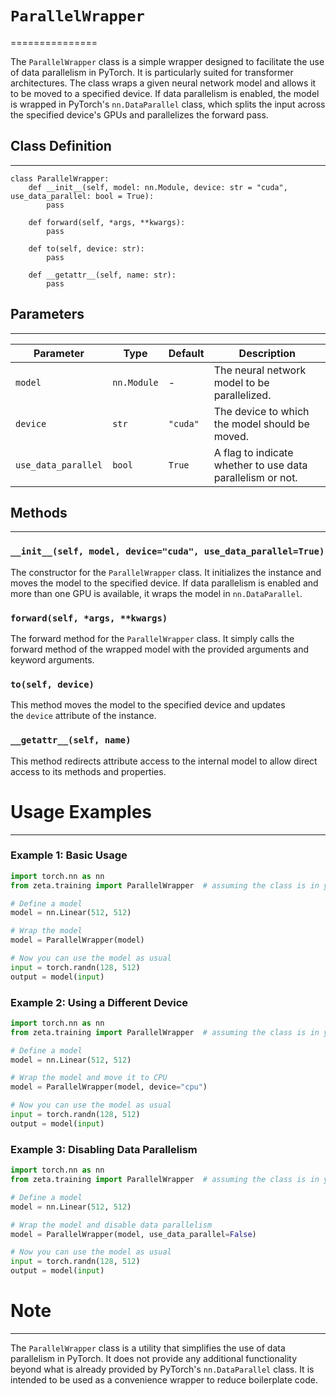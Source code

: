 # `ParallelWrapper`
===============

The `ParallelWrapper` class is a simple wrapper designed to facilitate the use of data parallelism in PyTorch. It is particularly suited for transformer architectures. The class wraps a given neural network model and allows it to be moved to a specified device. If data parallelism is enabled, the model is wrapped in PyTorch's `nn.DataParallel` class, which splits the input across the specified device's GPUs and parallelizes the forward pass.

## Class Definition
----------------

```
class ParallelWrapper:
    def __init__(self, model: nn.Module, device: str = "cuda", use_data_parallel: bool = True):
        pass

    def forward(self, *args, **kwargs):
        pass

    def to(self, device: str):
        pass

    def __getattr__(self, name: str):
        pass
```

## Parameters
----------

| Parameter | Type | Default | Description |
| --- | --- | --- | --- |
| `model` | `nn.Module` | - | The neural network model to be parallelized. |
| `device` | `str` | `"cuda"` | The device to which the model should be moved. |
| `use_data_parallel` | `bool` | `True` | A flag to indicate whether to use data parallelism or not. |

## Methods
-------

### `__init__(self, model, device="cuda", use_data_parallel=True)`

The constructor for the `ParallelWrapper` class. It initializes the instance and moves the model to the specified device. If data parallelism is enabled and more than one GPU is available, it wraps the model in `nn.DataParallel`.

### `forward(self, *args, **kwargs)`

The forward method for the `ParallelWrapper` class. It simply calls the forward method of the wrapped model with the provided arguments and keyword arguments.

### `to(self, device)`

This method moves the model to the specified device and updates the `device` attribute of the instance.

### `__getattr__(self, name)`

This method redirects attribute access to the internal model to allow direct access to its methods and properties.

# Usage Examples
--------------

### Example 1: Basic Usage

```python
import torch.nn as nn
from zeta.training import ParallelWrapper  # assuming the class is in your_module.py

# Define a model
model = nn.Linear(512, 512)

# Wrap the model
model = ParallelWrapper(model)

# Now you can use the model as usual
input = torch.randn(128, 512)
output = model(input)
```


### Example 2: Using a Different Device

```python
import torch.nn as nn
from zeta.training import ParallelWrapper  # assuming the class is in your_module.py

# Define a model
model = nn.Linear(512, 512)

# Wrap the model and move it to CPU
model = ParallelWrapper(model, device="cpu")

# Now you can use the model as usual
input = torch.randn(128, 512)
output = model(input)
```


### Example 3: Disabling Data Parallelism

```python
import torch.nn as nn
from zeta.training import ParallelWrapper  # assuming the class is in your_module.py

# Define a model
model = nn.Linear(512, 512)

# Wrap the model and disable data parallelism
model = ParallelWrapper(model, use_data_parallel=False)

# Now you can use the model as usual
input = torch.randn(128, 512)
output = model(input)
```


# Note
----

The `ParallelWrapper` class is a utility that simplifies the use of data parallelism in PyTorch. It does not provide any additional functionality beyond what is already provided by PyTorch's `nn.DataParallel` class. It is intended to be used as a convenience wrapper to reduce boilerplate code.